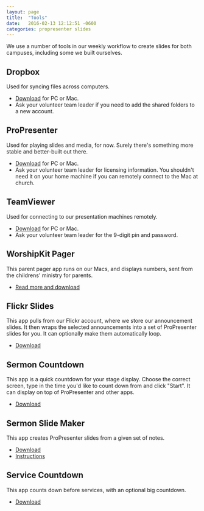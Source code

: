 ```yaml
---
layout: page
title:  "Tools"
date:   2016-02-13 12:12:51 -0600
categories: propresenter slides
---
```


We use a number of tools in our weekly workflow to create slides for both campuses, including some we built ourselves.

## Dropbox
Used for syncing files across computers. 
- [Download](http://dropbox.com) for PC or Mac. 
- Ask your volunteer team leader if you need to add the shared folders to a new account.

## ProPresenter
Used for playing slides and media, for now. Surely there's something more stable and better-built out there. 
- [Download](http://www.renewedvision.com/propresenter.php) for PC or Mac.
- Ask your volunteer team leader for licensing information. You shouldn't need it on your home machine if you can remotely connect to the Mac at church.

## TeamViewer
Used for connecting to our presentation machines remotely. 
- [Download](http://teamviewer.com) for PC or Mac.
- Ask your volunteer team leader for the 9-digit pin and password.

## WorshipKit Pager
This parent pager app runs on our Macs, and displays numbers, sent from the childrens' ministry for parents. 
- [Read more and download](http://worshipkit.com)

## Flickr Slides
This app pulls from our Flickr account, where we store our announcement slides. It then wraps the selected announcements into a set of ProPresenter slides for you. It can optionally make them automatically loop.
- [Download](http://richwoods.s3.amazonaws.com/Flickr%20Slides.app.zip)

## Sermon Countdown
This app is a quick countdown for your stage display. Choose the correct screen, type in the time you'd like to count down from and click "Start". It can display on top of ProPresenter and other apps.
- [Download](http://richwoods.s3.amazonaws.com/Sermon%20Countdown.zip)

## Sermon Slide Maker
This app creates ProPresenter slides from a given set of notes. 
- [Download](http://richwoods.s3.amazonaws.com/Sermon%20Slide%20Maker.zip) 
- [Instructions](http://richwoods.s3.amazonaws.com/sermon%20slides%20creator%20notes.pdf)

## Service Countdown
This app counts down before services, with an optional big countdown.
- [Download](http://richwoods.s3.amazonaws.com/Service%20Countdown.zip)